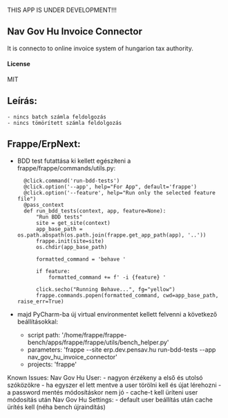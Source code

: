 THIS APP IS UNDER DEVELOPMENT!!!

## Nav Gov Hu Invoice Connector

It is connecto to online invoice system of hungarion tax authority.

#### License

MIT

## Leírás:
    - nincs batch számla feldolgozás
    - nincs tömörített számla feldolgozás

## Frappe/ErpNext:
- BDD test futattása ki kellett egészíŧeni a frappe/frappe/commands/utils.py:

        @click.command('run-bdd-tests')
        @click.option('--app', help="For App", default='frappe')
        @click.option('--feature', help="Run only the selected feature file")
        @pass_context
        def run_bdd_tests(context, app, feature=None):
            "Run BDD tests"
            site = get_site(context)
            app_base_path = os.path.abspath(os.path.join(frappe.get_app_path(app), '..'))
            frappe.init(site=site)
            os.chdir(app_base_path)
        
            formatted_command = 'behave '
        
            if feature:
                formatted_command += f' -i {feature} '
        
            click.secho("Running Behave...", fg="yellow")
            frappe.commands.popen(formatted_command, cwd=app_base_path, raise_err=True)
    

- majd PyCharm-ba új virtual environmentet kellett felvenni a következő beállításokkal:
    - script path: '/home/frappe/frappe-bench/apps/frappe/frappe/utils/bench_helper.py'
    - parameters: 'frappe --site erp.dev.pensav.hu run-bdd-tests --app nav_gov_hu_invoice_connector'
    - projects: 'frappe'
  
Known Issues:
  Nav Gov Hu User:
    - nagyon érzékeny a első és utolsó szóközökre
    - ha egyszer el lett mentve a user törölni kell és újat lérehozni
    - a password mentés módosításkor nem jó
    - cache-t kell üríteni user módosítás után
  Nav Gov Hu Settings:
    - default user beállítás után cache ürítés kell (néha bench újraindítás)